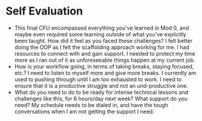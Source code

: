 # Self Evaluation

- This final CFU encompassed everything you've learned in Mod 0, and maybe even required some learning outside of what you've explicitly been taught. How did it feel as you faced these challenges? I felt better doing the OOP as I felt the scaffolding approach working for me. I had resources to connect with and gain support. I needed to protect my time more as I ran out of it as unforeseeable things happen at my current job.
- How is your workflow going, in terms of taking breaks, staying focused, etc.? I need to listen to myself more and give more breaks. I currently am used to pushing through until I am too exhausted to work. I need to ensure that it is a productive struggle and not an und-productive one.
- What do you need to do to be ready for intense technical lessons and challenges like this, for 6 hours/day next week? What support do you need? My schedule needs to be dialed in, and have the tough conversations when I am not getting the support I need.
